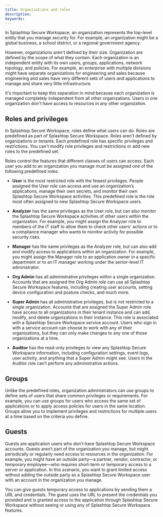 ```yaml
---
title: Organizations and roles
description:
keywords:
---
```


In Splashtop Secure Workspace, an organization represents the top-level entity that you manage security for. 
For example, an organization might be a global business, a school district, or a regional government agency.

However, organizations aren't defined by their size. 
Organization are defined by the scope of what they contain. 
Each organization is an independent entity with its own users, groups, applications, network topology, and policies. 
For example, an enterprise with multiple divisions might have separate organizations for engineering and sales because engineering and sales have very different sets of users and applications to manage and share very little infrastructure.

It's important to keep this separation in mind because each organization is managed completely independent from all other organizations. 
Users in one organization don't have access to resources in any other organization.

## Roles and privileges

In Splashtop Secure Workspace, roles define what users can do. 
Roles are predefined as part of Splashtop Secure Workspace. 
Roles aren't defined by organizations or tenants.
Each predefined role has specific privileges and restrictions. You can't modify role privileges and restrictions or add new roles to the predefined set.

Roles control the features that different classes of users can access. Each user you add to an organization you manage must be assigned one of the following predefined roles:

- **User** is the most restricted role with the fewest privileges. People assigned the User role can access and use an organization’s applications, manage their own secrets, and monitor their own Splashtop Secure Workspace activities. This predefined role is the role most often assigned to new Splashtop Secure Workspace users.

- **Analyzer** has the same privileges as the User role, but can also monitor the Splashtop Secure Workspace activities of other users within the organization. For example, you might assign the Analyzer role to members of the IT staff to allow them to check other users' actions or to a compliance manager who wants to monitor activity for possible security risks.

- **Manager** has the same privileges as the Analyzer role, but can also add and modify access to applications within an organization. For example, you might assign the Manager role to an application owner in a specific department or to an IT manager working under the senior-level IT administrator.

- **Org Admin** has all administrative privileges within a single organization. Accounts that are assigned the Org Admin role can use all Splashtop Secure Workspace features, including creating user accounts, setting device configuration and posture checks, and much more.

- **Super Admin** has all administrative privileges, but is not restricted to a single organization. Accounts that are assigned the Super Admin role have access to all organizations in their tenant instance and can add, modify, and delete organizations in their instance. This role is associated with a Splashtop Secure Workspace service account. Users who sign in with a service account can choose to work with any of their organizations, but they can only make changes to any one of those organizations at a time.

- **Auditor** has the read-only privileges to view any Splashtop Secure Workspace information, including configuration settings, event logs, user activity, and anything that a Super Admin might see. Users in the Auditor role can’t perform any administrative actions.

## Groups

Unlike the predefined roles, organization administrators can use groups to define sets of users that share common privileges or requirements. For example, you can use groups for users who access the same set of applications or to apply access policies for users in the same location. 
Groups allow you to implement privileges and restrictions for multiple users at a time based on the criteria you define.

## Guests

Guests are application users who don't have Splashtop Secure Workspace accounts. 
Guests aren’t part of the organization you manage, but might periodically or regularly need access to resources in the organization. 
For example, you might have an outside party—a partner, vendor, contractor, or temporary employee—who requires short-term or temporary access to a server or application. 
In this scenario, you want to grant limited access without adding the outside party as a Splashtop Secure Workspace user with an account in the organization you manage.

You can give guests temporary access to applications by sending them a URL and credentials. 
The guest uses the URL to present the credentials you provided and is granted access to the application through Splashtop Secure Workspace without seeing or using any of Splashtop Secure Workspace features.